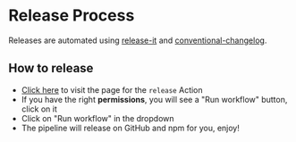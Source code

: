 # Release Process

Releases are automated using
[release-it](https://github.com/release-it/release-it/) and
[conventional-changelog](https://github.com/release-it/conventional-changelog).

## How to release

- [Click here](https://github.com/qonto/ember-amount-input/actions/workflows/release.yml) to visit the page for the `release` Action
- If you have the right **permissions**, you will see a "Run workflow" button, click on it
- Click on "Run workflow" in the dropdown
- The pipeline will release on GitHub and npm for you, enjoy!
